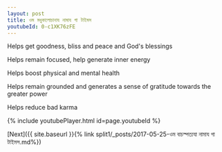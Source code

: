 ```yaml
---
layout: post
title: ওম মধুকালোচানায নামায গা টাইমস
youtubeId: 0-c1XK76zFE
---
```

 
 
Helps get goodness, bliss and peace and God's blessings
 
Helps remain focused, help generate inner energy 
 
Helps boost physical and mental health 
 
Helps remain grounded and generates a sense of gratitude towards the greater power 
 
Helps reduce bad karma
 
 
 
 


{% include youtubePlayer.html id=page.youtubeId %}
 
[Next]({{ site.baseurl }}{% link  split1/_posts/2017-05-25-ওম বাচস্পত্যযা নামায গা টাইমস.md%})
 
